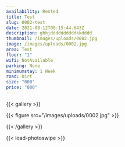 ```yaml
---
availability: Rented
title: Test
slug: 0002-test
date: 2021-08-12T08:15:44.643Z
description: ghhjddddddddddkkdddd
thumbnail: /images/uploads/0002.jpg
image: /images/uploads/0002.jpg
area: Test
floor: "1"
wifi: NotAvailable
parking: None
minimumstay: 1 Week
road: Dirt
size: "000"
price: "000"
---
```

{{< gallery >}}

{{< figure src="/images/uploads/0002.jpg" >}}

{{< /gallery >}}

{{< load-photoswipe >}}
